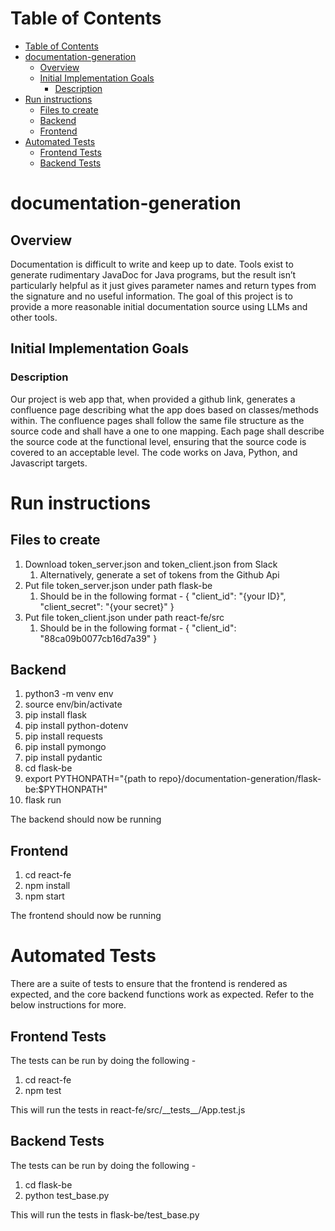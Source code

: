 # Table of Contents

- [Table of Contents](#table-of-contents)
- [documentation-generation](#documentation-generation)
  - [Overview](#overview)
  - [Initial Implementation Goals](#initial-implementation-goals)
    - [Description](#description)
- [Run instructions](#run-instructions)
  - [Files to create](#files-to-create)
  - [Backend](#backend)
  - [Frontend](#frontend)
- [Automated Tests](#automated-tests)
  - [Frontend Tests](#frontend-tests)
  - [Backend Tests](#backend-tests)

# documentation-generation

## Overview

Documentation is difficult to write and keep up to date. Tools exist to generate rudimentary JavaDoc for Java programs, but the result isn’t particularly helpful as it just gives parameter names and return types from the signature and no useful information. The goal of this project is to provide a more reasonable initial documentation source using LLMs and other tools.

## Initial Implementation Goals

### Description

Our project is web app that, when provided a github link, generates a confluence page describing what the app does based on classes/methods within. The confluence pages shall follow the same file structure as the source code and shall have a one to one mapping. Each page shall describe the source code at the functional level, ensuring that the source code is covered to an acceptable level. The code works on Java, Python, and Javascript targets. 

# Run instructions

## Files to create

1. Download token_server.json and token_client.json from Slack
   1. Alternatively, generate a set of tokens from the Github Api 
2. Put file token_server.json under path flask-be
   1. Should be in the following format - 
  {
    "client_id": "{your ID}",
    "client_secret": "{your secret}"
  }
3. Put file token_client.json under path react-fe/src
   1. Should be in the following format - 
  {
    "client_id": "88ca09b0077cb16d7a39"
  }

## Backend

1. python3 -m venv env
2. source env/bin/activate
3. pip install flask
4. pip install python-dotenv
5. pip install requests
6. pip install pymongo
7. pip install pydantic
8. cd flask-be
9. export PYTHONPATH="{path to repo}/documentation-generation/flask-be:$PYTHONPATH"
10. flask run

The backend should now be running

## Frontend

1. cd react-fe
2. npm install
3. npm start

The frontend should now be running

# Automated Tests

There are a suite of tests to ensure that the frontend is rendered as expected, and the core backend functions work as expected. Refer to the below instructions for more.

## Frontend Tests

The tests can be run by doing the following -

1. cd react-fe
2. npm test

This will run the tests in react-fe/src/\_\_tests\_\_/App.test.js

## Backend Tests

The tests can be run by doing the following -

1. cd flask-be
2. python test_base.py

This will run the tests in flask-be/test_base.py

